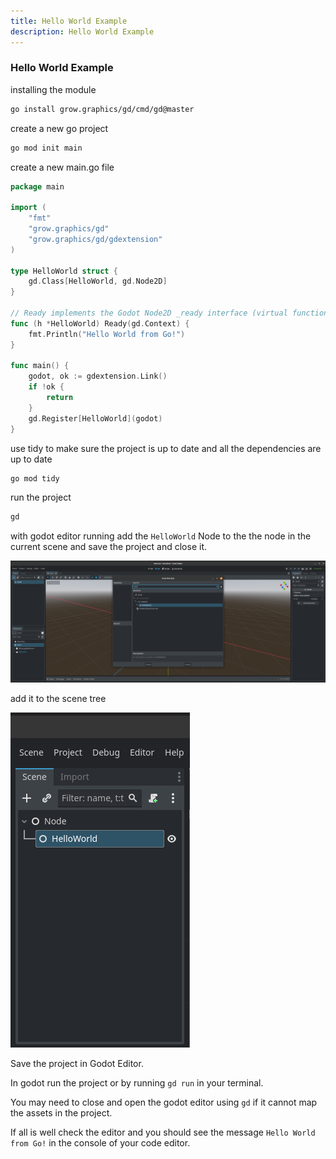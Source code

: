 ```yaml
---
title: Hello World Example
description: Hello World Example
---
```


### Hello World Example


installing the module

```sh
go install grow.graphics/gd/cmd/gd@master
```

create a new go project

```sh
go mod init main
```

create a new main.go file

```go
package main

import (
    "fmt"
    "grow.graphics/gd"
    "grow.graphics/gd/gdextension"
)

type HelloWorld struct {
    gd.Class[HelloWorld, gd.Node2D]
}

// Ready implements the Godot Node2D _ready interface (virtual function).
func (h *HelloWorld) Ready(gd.Context) {
    fmt.Println("Hello World from Go!")
}

func main() {
    godot, ok := gdextension.Link()
    if !ok {
        return
    }
    gd.Register[HelloWorld](godot)
}
```

use tidy to make sure the project is up to date and all the dependencies are up to date

```sh
go mod tidy
```

run the project

```sh 
gd
```

with godot editor running add the `HelloWorld` Node to the the node in the current scene and save the project and close it.

![Find hello world in the create node menu using the scene tree](../../../../assets/tutorials/helloworld/helloworld.png)

add it to the scene tree

![Node tree](../../../../assets/tutorials/helloworld/helloworld2.png)

Save the project in Godot Editor. 

In godot run the project or by running `gd run` in your terminal.

You may need to close and open the godot editor using `gd` if it cannot map the assets in the project.

If all is well check the editor and you should see the message `Hello World from Go!` in the console of your code editor.